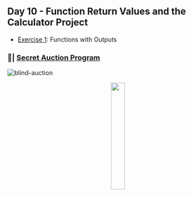 ## Day 10 - Function Return Values and the Calculator Project
- [Exercise 1](https://github.com/Sissaz/python-100-days/blob/main/day-01-100/day09/the-python-dictionary.ipynb): Functions with Outputs

### 📝| [Secret Auction Program](https://replit.com/@Sissaz/blind-auction?v=1)
![blind-auction](blind-auction.gif)

<div align="center">
<a href="https://github.com/Sissaz" > <img width="25%"  src="https://cdn.discordapp.com/attachments/589442956021465142/971192953840222258/Sissasz.png" /></a>
</div>
